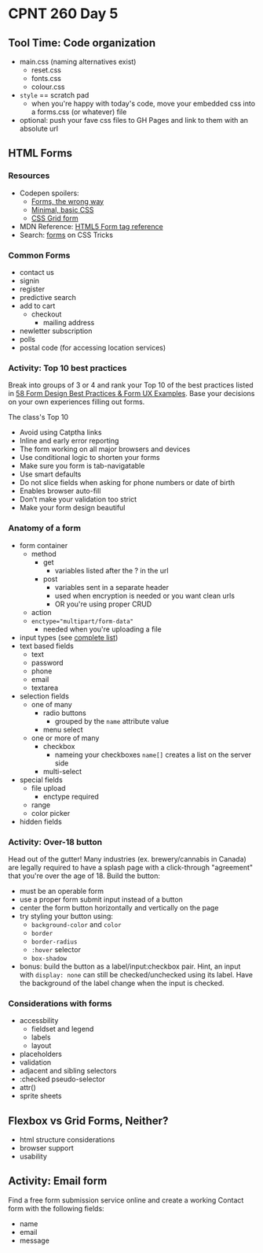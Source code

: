 # CPNT 260 Day 5
## Tool Time: Code organization
- main.css (naming alternatives exist)
  - reset.css
  - fonts.css
  - colour.css
- `style` == scratch pad
  - when you're happy with today's code, move your embedded css into a forms.css (or whatever) file
- optional: push your fave css files to GH Pages and link to them with an absolute url

## HTML Forms
### Resources
- Codepen spoilers:
  - [Forms, the wrong way](https://codepen.io/acidtone/pen/KKPrgNp)
  - [Minimal, basic CSS](https://codepen.io/acidtone/pen/WNeYRwy)
  - [CSS Grid form](https://codepen.io/acidtone/pen/vYBQgJm)
- MDN Reference: [HTML5 Form tag reference](https://developer.mozilla.org/en-US/docs/Web/HTML/Element/form)
- Search: [forms](https://css-tricks.com/?s=forms) on CSS Tricks

### Common Forms
- contact us
- signin
- register
- predictive search
- add to cart
  - checkout
    - mailing address
- newletter subscription
- polls
- postal code (for accessing location services)

### Activity: Top 10 best practices
Break into groups of 3 or 4 and rank your Top 10 of the best practices listed in [58 Form Design Best Practices & Form UX Examples](https://www.ventureharbour.com/form-design-best-practices/). Base your decisions on your own experiences filling out forms.

The class's Top 10
- Avoid using Catptha links
- Inline and early error reporting
- The form working on all major browsers and devices
- Use conditional logic to shorten your forms
- Make sure you form is tab-navigatable
- Use smart defaults
- Do not slice fields when asking for phone numbers or date of birth
- Enables browser auto-fill
- Don’t make your validation too strict
- Make your form design beautiful

### Anatomy of a form
- form container
  - method
    - get
      - variables listed after the ? in the url
    - post
      - variables sent in a separate header
      - used when encryption is needed or you want clean urls
      - OR you're using proper CRUD
  - action
  - `enctype="multipart/form-data"`
    - needed when you're uploading a file
- input types (see [complete list](https://developer.mozilla.org/en-US/docs/Web/HTML/Element/input))
- text based fields
  - text
  - password
  - phone
  - email
  - textarea
- selection fields
  - one of many
    - radio buttons
      - grouped by the `name` attribute value 
    - menu select
  - one or more of many
    - checkbox
      - nameing your checkboxes `name[]` creates a list on the server side
    - multi-select
- special fields
  - file upload
    - enctype required
  - range
  - color picker
- hidden fields

### Activity: Over-18 button
Head out of the gutter! Many industries (ex. brewery/cannabis in Canada) are legally required to have a splash page with a click-through "agreement" that you're over the age of 18. Build the button:
- must be an operable form
- use a proper form submit input instead of a button
- center the form button horizontally and vertically on the page
- try styling your button using:
  - `background-color` and `color`
  - `border`
  - `border-radius`
  - `:hover` selector
  - `box-shadow`
- bonus: build the button as a label/input:checkbox pair. Hint, an input with `display: none` can still be checked/unchecked using its label. Have the background of the label change when the input is checked.

### Considerations with forms
- accessbility
  - fieldset and legend
  - labels
  - layout
- placeholders
- validation
- adjacent and sibling selectors
- :checked pseudo-selector
- attr()
- sprite sheets

## Flexbox vs Grid Forms, Neither?
- html structure considerations
- browser support
- usability

## Activity: Email form
Find a free form submission service online and create a working Contact form with the following fields:
  - name
  - email
  - message